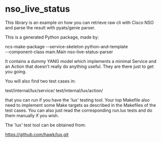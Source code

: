 # nso_live_status
This library is an example on how you can retrieve raw cli with Cisco NSO and parse the result with pyats/genie parser.

This is a generated Python package, made by:

  ncs-make-package --service-skeleton python-and-template \
                   --component-class main.Main nso-live-status-parser

It contains a dummy YANG model which implements a minimal Service
and an Action that doesn't really do anything useful. They are
there just to get you going.

You will also find two test cases in:

  test/internal/lux/service/
  test/internal/lux/action/

that you can run if you have the 'lux' testing tool.
Your top Makefile also need to implement some Make targets
as described in the Makefiles of the test cases.
You can also just read the corresponding run.lux tests and
do them manually if you wish.

The 'lux' test tool can be obtained from:

  https://github.com/hawk/lux.git
